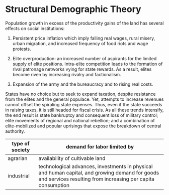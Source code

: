# Structural Demographic Theory

Population growth in excess of the productivity gains of the land has several effects on social institutions:

1) Persistent price inflation which imply falling real wages, rural misery, urban migration, and increased frequency of food riots and wage protests. 

2) Elite overproduction: an increased number of aspirants for the limited supply of elite positions. 
Intra-elite competition leads to the formation of rival patronage networks vying for state rewards. 
As a result, elites become riven by increasing rivalry and factionalism. 

3) Expansion of the army and the bureaucracy and to rising real costs. 

States have no choice but to seek to expand taxation, despite resistance from the elites and the general populace. 
Yet, attempts to increase revenues cannot offset the spiraling state expenses. 
Thus, even if the state succeeds in raising taxes, it is still headed for fiscal crisis. 
As all these trends intensify, the end result is state bankruptcy and consequent loss of military control; 
elite movements of regional and national rebellion; and a combination of elite-mobilized and popular uprisings that expose the breakdown of central authority.

| type of society | demand for labor limited by |
|--|--|
| agrarian | availability of cultivable land |
| industrial | technological advances, investments in physical and human capital, and growing demand for goods and services resulting from increasing per capita consumption |
